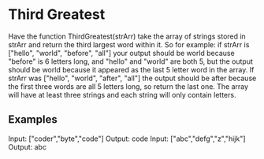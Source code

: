 # Third Greatest
Have the function ThirdGreatest(strArr) take the array of strings stored in strArr and return the third largest word within it. So for example: if strArr is ["hello", "world", "before", "all"] your output should be world because "before" is 6 letters long, and "hello" and "world" are both 5, but the output should be world because it appeared as the last 5 letter word in the array. If strArr was ["hello", "world", "after", "all"] the output should be after because the first three words are all 5 letters long, so return the last one. The array will have at least three strings and each string will only contain letters.
## Examples
Input: ["coder","byte","code"]
Output: code
Input: ["abc","defg","z","hijk"]
Output: abc
